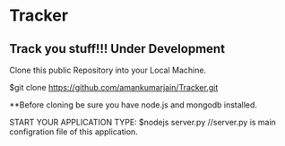 # Tracker
 Track you stuff!!! Under Development
-------------------------------------------------------------------------------------------------------------------------
Clone this public Repository into your Local Machine.

$git clone https://github.com/amankumarjain/Tracker.git

**Before cloning be sure you have node.js and mongodb installed.

START YOUR APPLICATION TYPE: 
$nodejs server.py     	  //server.py is main configration file of this application.

